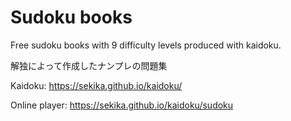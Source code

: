 # Sudoku books

Free sudoku books with 9 difficulty levels produced with kaidoku.

解独によって作成したナンプレの問題集

Kaidoku: https://sekika.github.io/kaidoku/

Online player: https://sekika.github.io/kaidoku/sudoku

